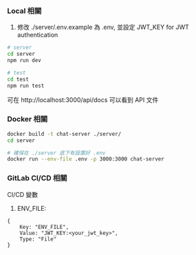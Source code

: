 
### Local 相關
1. 修改 ./server/.env.example 為 .env, 並設定 JWT_KEY for JWT authentication

```bash
# server
cd server
npm run dev

# test
cd test
npm run test
```

可在 http://localhost:3000/api/docs 可以看到 API 文件

### Docker 相關
```bash
docker build -t chat-server ./server/
cd server

# 確保在 ./server 底下有設置好 .env
docker run --env-file .env -p 3000:3000 chat-server
```

### GitLab CI/CD 相關
CI/CD 變數
1. ENV_FILE:
```json=
{
    Key: "ENV_FILE",
    Value: "JWT_KEY:<your_jwt_key>",
    Type: "File"
}
```